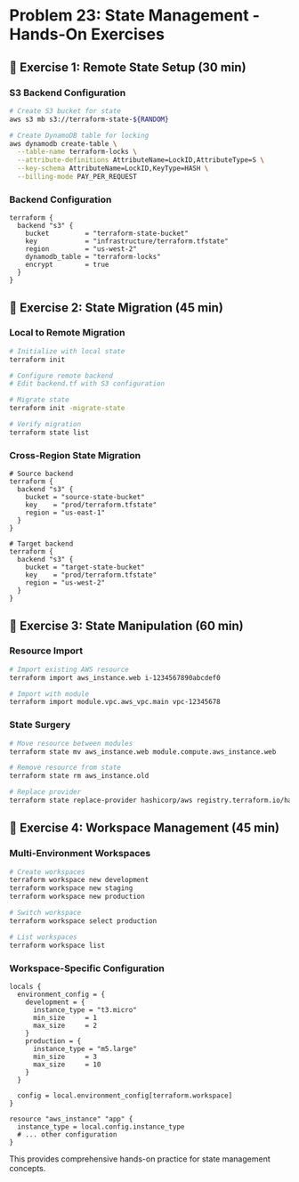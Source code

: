 # Problem 23: State Management - Hands-On Exercises

## 🎯 Exercise 1: Remote State Setup (30 min)

### S3 Backend Configuration
```bash
# Create S3 bucket for state
aws s3 mb s3://terraform-state-${RANDOM}

# Create DynamoDB table for locking
aws dynamodb create-table \
  --table-name terraform-locks \
  --attribute-definitions AttributeName=LockID,AttributeType=S \
  --key-schema AttributeName=LockID,KeyType=HASH \
  --billing-mode PAY_PER_REQUEST
```

### Backend Configuration
```hcl
terraform {
  backend "s3" {
    bucket         = "terraform-state-bucket"
    key            = "infrastructure/terraform.tfstate"
    region         = "us-west-2"
    dynamodb_table = "terraform-locks"
    encrypt        = true
  }
}
```

## 🎯 Exercise 2: State Migration (45 min)

### Local to Remote Migration
```bash
# Initialize with local state
terraform init

# Configure remote backend
# Edit backend.tf with S3 configuration

# Migrate state
terraform init -migrate-state

# Verify migration
terraform state list
```

### Cross-Region State Migration
```hcl
# Source backend
terraform {
  backend "s3" {
    bucket = "source-state-bucket"
    key    = "prod/terraform.tfstate"
    region = "us-east-1"
  }
}

# Target backend
terraform {
  backend "s3" {
    bucket = "target-state-bucket"
    key    = "prod/terraform.tfstate"
    region = "us-west-2"
  }
}
```

## 🎯 Exercise 3: State Manipulation (60 min)

### Resource Import
```bash
# Import existing AWS resource
terraform import aws_instance.web i-1234567890abcdef0

# Import with module
terraform import module.vpc.aws_vpc.main vpc-12345678
```

### State Surgery
```bash
# Move resource between modules
terraform state mv aws_instance.web module.compute.aws_instance.web

# Remove resource from state
terraform state rm aws_instance.old

# Replace provider
terraform state replace-provider hashicorp/aws registry.terraform.io/hashicorp/aws
```

## 🎯 Exercise 4: Workspace Management (45 min)

### Multi-Environment Workspaces
```bash
# Create workspaces
terraform workspace new development
terraform workspace new staging
terraform workspace new production

# Switch workspace
terraform workspace select production

# List workspaces
terraform workspace list
```

### Workspace-Specific Configuration
```hcl
locals {
  environment_config = {
    development = {
      instance_type = "t3.micro"
      min_size     = 1
      max_size     = 2
    }
    production = {
      instance_type = "m5.large"
      min_size     = 3
      max_size     = 10
    }
  }
  
  config = local.environment_config[terraform.workspace]
}

resource "aws_instance" "app" {
  instance_type = local.config.instance_type
  # ... other configuration
}
```

This provides comprehensive hands-on practice for state management concepts.
